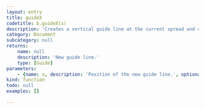 ```yaml
---
layout: entry
title: guideX
codetitle: b.guideX(x)
description: 'Creates a vertical guide line at the current spread and current layer.'
category: Document
subcategory: null
returns:
    name: null
    description: 'New guide line.'
    type: [Guide]
parameters:
    - {name: x, description: 'Position of the new guide line.', optional: false, type: [Number]}
kind: function
todo: null
examples: []

---
```


